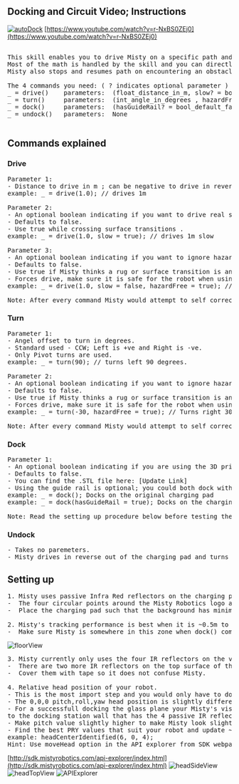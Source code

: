 ## Docking and Circuit Video; Instructions
[![autoDock](https://i.imgur.com/EwkCDI4.png)](https://www.youtube.com/watch?v=r-NxBS0ZEj0)
[https://www.youtube.com/watch?v=r-NxBS0ZEj0](https://www.youtube.com/watch?v=r-NxBS0ZEj0)
<pre>

This skill enables you to drive Misty on a specific path and dock on the wirless charger. 
Most of the math is handled by the skill and you can directly start writing code for your path.
Misty also stops and resumes path on encountering an obstacle. 

The 4 commands you need: ( ? indicates optional parameter )
_ = drive()    parameters:  (float_distance_in_m, slow? = bool_default_false , hazardFree? = bool_default_false )
_ = turn()     parameters:  (int_angle_in_degrees , hazardFree? = bool_default_false)
_ = dock()     parameters:  (hasGuideRail? = bool_default_false)
_ = undock()   parameters:  None

</pre>

## Commands explained
### Drive 
<pre>
Parameter 1: 
- Distance to drive in m ; can be negative to drive in reverse.
example: _ = drive(1.0); // drives 1m

Parameter 2:  
- An optional boolean indicating if you want to drive real slow for this distance.
- Defaults to false.
- Use true while crossing surface transitions .
example: _ = drive(1.0, slow = true); // drives 1m slow

Parameter 3: 
- An optional boolean indicating if you want to ignore hazards while driving this distance.
- Defaults to false.
- Use true if Misty thinks a rug or surface transition is an obstacle and stops. 
- Forces drive, make sure it is safe for the robot when using it.
example: _ = drive(1.0, slow = false, hazardFree = true); // drives 1m fast ignoring hazards

Note: After every command Misty would attempt to self correct any unintetional angular offset
</pre>

### Turn
<pre>
Parameter 1: 
- Angel offset to turn in degrees. 
- Standard used - CCW; Left is +ve and Right is -ve.
- Only Pivot turns are used. 
example: _ = turn(90); // turns left 90 degrees.

Parameter 2: 
- An optional boolean indicating if you want to ignore hazards while turning.
- Defaults to false.
- Use true if Misty thinks a rug or surface transition is an obstacle and stops. 
- Forces drive, make sure it is safe for the robot when using it.
example: _ = turn(-30, hazardFree = true); // Turns right 30 degrees ignoring hazards

Note: After every command Misty would attempt to self correct any unintetional angular offset
</pre>

### Dock
<pre>
Parameter 1:
- An optional boolean indicating if you are using the 3D printed guide rail on the charging pad.
- Defaults to false.
- You can find the .STL file here: [Update Link]
- Using the guide rail is optional; you could both dock with and without the guide rail.
example: _ = dock(); Docks on the original charging pad
example: _ = dock(hasGuideRail = true); Docks on the charging pad with the guide rail.

Note: Read the setting up procedure below before testing the code
</pre>

### Undock
<pre>
- Takes no paremeters.
- Misty drives in reverse out of the charging pad and turns 180 degrees.
</pre>

## Setting up

<pre>
1. Misty uses passive Infra Red reflectors on the charging pad to track relatve position. 
-  The four circular points around the Misty Robotics logo are the reflectors.
-  Place the charging pad such that the background has minimal IR reflective elements.

2. Misty's tracking performance is best when it is ~0.5m to ~1.5m from the charging pad.
-  Make sure Misty is somewhere in this zone when dock() command is called by the skill.
</pre>
![floorView](https://i.imgur.com/ZEKTBkV.jpg)
<pre>
3. Misty currently only uses the four IR reflectors on the vertical wall of the charger.
-  There are two more IR reflectors on the top surface of the charger. 
-  Cover them with tape so it does not confuse Misty.

4. Relative head position of your robot. 
- This is the most import step and you would only have to do it once for each robot. 
- The 0,0,0 pitch,roll,yaw head position is slightly different in each robot.
- For a successfull docking the glass plane your Misty's visor be look almost parallel 
to the docking station wall that has the 4 passive IR reflectors. 
- Make pitch value slightly higher to make Misty look slightly downwards (maybe +2).
- Find the best PRY values that suit your robot and update ~line37 in the skill .js file.
example: headCenterIdentified(6, 0, 4);
Hint: Use moveHead option in the API explorer from SDK webpage to play around these values. 
</pre>
[http://sdk.mistyrobotics.com/api-explorer/index.html](http://sdk.mistyrobotics.com/api-explorer/index.html)
![headSideView](https://i.imgur.com/dhaaMx9.jpg)
![headTopView](https://i.imgur.com/fv6LVF3.jpg)
![APIExplorer](https://i.imgur.com/7ywA6qn.png)




